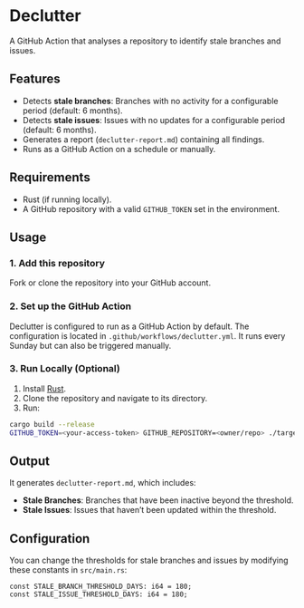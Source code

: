 # Declutter

A GitHub Action that analyses a repository to identify stale branches and issues.

## Features

- Detects **stale branches**: Branches with no activity for a configurable period (default: 6 months).
- Detects **stale issues**: Issues with no updates for a configurable period (default: 6 months).
- Generates a report (`declutter-report.md`) containing all findings.
- Runs as a GitHub Action on a schedule or manually.

## Requirements

- Rust (if running locally).
- A GitHub repository with a valid `GITHUB_TOKEN` set in the environment.

## Usage

### 1. Add this repository
Fork or clone the repository into your GitHub account.

### 2. Set up the GitHub Action

Declutter is configured to run as a GitHub Action by default. The configuration is located in `.github/workflows/declutter.yml`. It runs every Sunday but can also be triggered manually.

### 3. Run Locally (Optional)

1. Install [Rust](https://rustup.rs/).
2. Clone the repository and navigate to its directory.
3. Run:

```bash
cargo build --release
GITHUB_TOKEN=<your-access-token> GITHUB_REPOSITORY=<owner/repo> ./target/release/declutter
```

## Output

It generates `declutter-report.md`, which includes:

- **Stale Branches**: Branches that have been inactive beyond the threshold.
- **Stale Issues**: Issues that haven’t been updated within the threshold.

## Configuration

You can change the thresholds for stale branches and issues by modifying these constants in `src/main.rs`:

```
const STALE_BRANCH_THRESHOLD_DAYS: i64 = 180;
const STALE_ISSUE_THRESHOLD_DAYS: i64 = 180;
```
